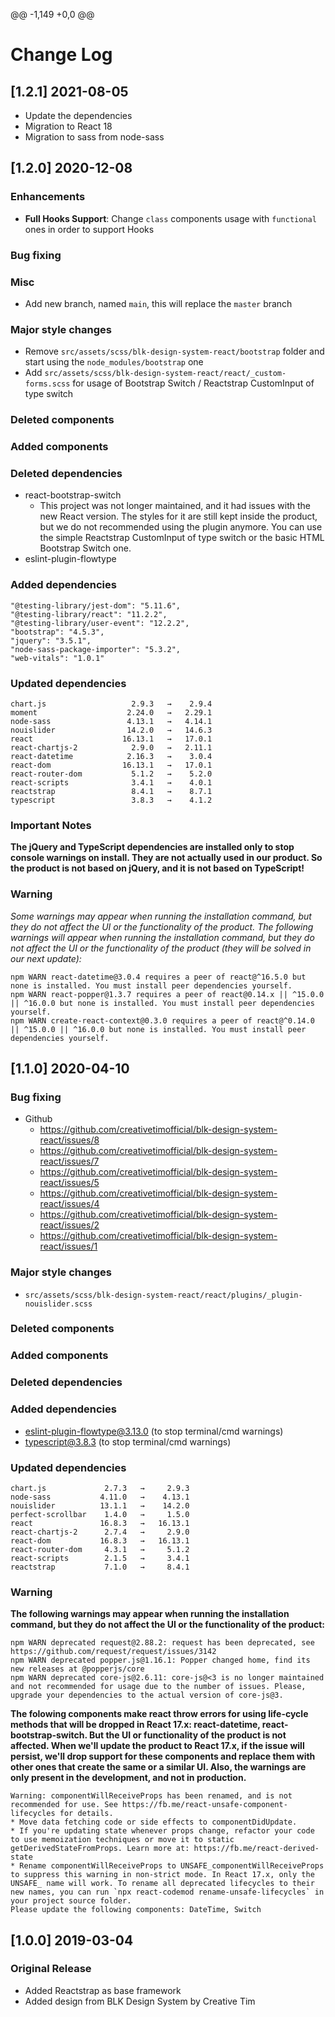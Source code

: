 @@ -1,149 +0,0 @@
# Change Log

## [1.2.1] 2021-08-05

- Update the dependencies
- Migration to React 18
- Migration to sass from node-sass

## [1.2.0] 2020-12-08

### Enhancements

- **Full Hooks Support**: Change `class` components usage with `functional` ones in order to support Hooks

### Bug fixing

### Misc

- Add new branch, named `main`, this will replace the `master` branch

### Major style changes

- Remove `src/assets/scss/blk-design-system-react/bootstrap` folder and start using the `node_modules/bootstrap` one
- Add `src/assets/scss/blk-design-system-react/react/_custom-forms.scss` for usage of Bootstrap Switch / Reactstrap CustomInput of type switch

### Deleted components

### Added components

### Deleted dependencies

- react-bootstrap-switch
  - This project was not longer maintained, and it had issues with the new React version. The styles for it are still kept inside the product, but we do not recommended using the plugin anymore. You can use the simple Reactstrap CustomInput of type switch or the basic HTML Bootstrap Switch one.
- eslint-plugin-flowtype

### Added dependencies

```
"@testing-library/jest-dom": "5.11.6",
"@testing-library/react": "11.2.2",
"@testing-library/user-event": "12.2.2",
"bootstrap": "4.5.3",
"jquery": "3.5.1",
"node-sass-package-importer": "5.3.2",
"web-vitals": "1.0.1"
```

### Updated dependencies

```
chart.js                   2.9.3   →    2.9.4
moment                    2.24.0   →   2.29.1
node-sass                 4.13.1   →   4.14.1
nouislider                14.2.0   →   14.6.3
react                    16.13.1   →   17.0.1
react-chartjs-2            2.9.0   →   2.11.1
react-datetime            2.16.3   →    3.0.4
react-dom                16.13.1   →   17.0.1
react-router-dom           5.1.2   →    5.2.0
react-scripts              3.4.1   →    4.0.1
reactstrap                 8.4.1   →    8.7.1
typescript                 3.8.3   →    4.1.2
```

### Important Notes

**The jQuery and TypeScript dependencies are installed only to stop console warnings on install. They are not actually used in our product. So the product is not based on jQuery, and it is not based on TypeScript!**

### Warning

_Some warnings may appear when running the installation command, but they do not affect the UI or the functionality of the product._
_The following warnings will appear when running the installation command, but they do not affect the UI or the functionality of the product (they will be solved in our next update):_

```
npm WARN react-datetime@3.0.4 requires a peer of react@^16.5.0 but none is installed. You must install peer dependencies yourself.
npm WARN react-popper@1.3.7 requires a peer of react@0.14.x || ^15.0.0 || ^16.0.0 but none is installed. You must install peer dependencies yourself.
npm WARN create-react-context@0.3.0 requires a peer of react@^0.14.0 || ^15.0.0 || ^16.0.0 but none is installed. You must install peer dependencies yourself.
```

## [1.1.0] 2020-04-10

### Bug fixing

- Github
  - https://github.com/creativetimofficial/blk-design-system-react/issues/8
  - https://github.com/creativetimofficial/blk-design-system-react/issues/7
  - https://github.com/creativetimofficial/blk-design-system-react/issues/5
  - https://github.com/creativetimofficial/blk-design-system-react/issues/4
  - https://github.com/creativetimofficial/blk-design-system-react/issues/2
  - https://github.com/creativetimofficial/blk-design-system-react/issues/1

### Major style changes

- `src/assets/scss/blk-design-system-react/react/plugins/_plugin-nouislider.scss`

### Deleted components

### Added components

### Deleted dependencies

### Added dependencies

- eslint-plugin-flowtype@3.13.0 (to stop terminal/cmd warnings)
- typescript@3.8.3 (to stop terminal/cmd warnings)

### Updated dependencies

```
chart.js             2.7.3   →     2.9.3
node-sass           4.11.0   →    4.13.1
nouislider          13.1.1   →    14.2.0
perfect-scrollbar    1.4.0   →     1.5.0
react               16.8.3   →   16.13.1
react-chartjs-2      2.7.4   →     2.9.0
react-dom           16.8.3   →   16.13.1
react-router-dom     4.3.1   →     5.1.2
react-scripts        2.1.5   →     3.4.1
reactstrap           7.1.0   →     8.4.1
```

### Warning

**The following warnings may appear when running the installation command, but they do not affect the UI or the functionality of the product:**

```
npm WARN deprecated request@2.88.2: request has been deprecated, see https://github.com/request/request/issues/3142
npm WARN deprecated popper.js@1.16.1: Popper changed home, find its new releases at @popperjs/core
npm WARN deprecated core-js@2.6.11: core-js@<3 is no longer maintained and not recommended for usage due to the number of issues. Please, upgrade your dependencies to the actual version of core-js@3.
```

**The folowing components make react throw errors for using life-cycle methods that will be dropped in React 17.x: react-datetime, react-bootstrap-switch. But the UI or functionality of the product is not affected. When we'll update the product to React 17.x, if the issue will persist, we'll drop support for these components and replace them with other ones that create the same or a similar UI. Also, the warnings are only present in the development, and not in production.**

```
Warning: componentWillReceiveProps has been renamed, and is not recommended for use. See https://fb.me/react-unsafe-component-lifecycles for details.
* Move data fetching code or side effects to componentDidUpdate.
* If you're updating state whenever props change, refactor your code to use memoization techniques or move it to static getDerivedStateFromProps. Learn more at: https://fb.me/react-derived-state
* Rename componentWillReceiveProps to UNSAFE_componentWillReceiveProps to suppress this warning in non-strict mode. In React 17.x, only the UNSAFE_ name will work. To rename all deprecated lifecycles to their new names, you can run `npx react-codemod rename-unsafe-lifecycles` in your project source folder.
Please update the following components: DateTime, Switch
```

## [1.0.0] 2019-03-04

### Original Release

- Added Reactstrap as base framework
- Added design from BLK Design System by Creative Tim